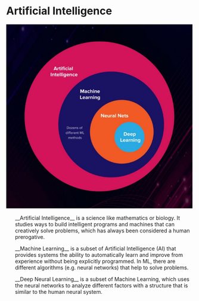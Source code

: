 # Artificial Intelligence





<img src="images/artificial_intelligence.jpg" width="500px" height="auto"> 




<ul>
<p> __Artificial Intelligence__ is a science like mathematics or biology. It studies ways to build intelligent programs and machines that can creatively solve problems, which has always been considered a human prerogative.</p>
<p> __Machine Learning__ is a subset of Artificial Intelligence (AI) that provides systems the ability to automatically learn and improve from experience without being explicitly programmed. In ML, there are different algorithms (e.g. neural networks) that help to solve problems.</p>
<p> __Deep Neural Learning__ is a subset of Machine Learning, which uses the neural networks to analyze different factors with a structure that is similar to the human neural system.</p>
</ul>

